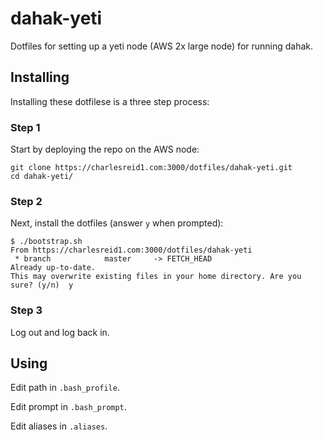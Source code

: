 # dahak-yeti 

Dotfiles for setting up a yeti node (AWS 2x large node) for running dahak.

## Installing

Installing these dotfilese is a three step process:

### Step 1

Start by deploying the repo on the AWS node:

```
git clone https://charlesreid1.com:3000/dotfiles/dahak-yeti.git
cd dahak-yeti/
```

### Step 2

Next, install the dotfiles (answer `y` when prompted):

```
$ ./bootstrap.sh
From https://charlesreid1.com:3000/dotfiles/dahak-yeti
 * branch            master     -> FETCH_HEAD
Already up-to-date.
This may overwrite existing files in your home directory. Are you sure? (y/n)  y
```

### Step 3

Log out and log back in.

## Using

Edit path in `.bash_profile`. 

Edit prompt in `.bash_prompt`.

Edit aliases in `.aliases`.

